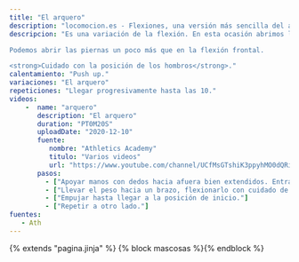 ```yaml
---
title: "El arquero"
description: "locomocion.es - Flexiones, una versión más sencilla del arquero en el suelo"
descripcion: "Es una variación de la flexión. En esta ocasión abrimos los brazos con los dedos apuntado hacia afuera.

Podemos abrir las piernas un poco más que en la flexión frontal.

<strong>Cuidado con la posición de los hombros</strong>."
calentamiento: "Push up."
variaciones: "El arquero"
repeticiones: "Llegar progresivamente hasta las 10."
videos: 
    -  name: "arquero"
       description: "El arquero"
       duration: "PT0M20S"
       uploadDate: "2020-12-10"
       fuente: 
          nombre: "Athletics Academy"
          titulo: "Varios videos"
          url: "https://www.youtube.com/channel/UCfMsGTshiK3ppyhMO0dQRig"
       pasos:
         - ["Apoyar manos con dedos hacia afuera bien extendidos. Entrar abdomen adentro y arriba."]
         - ["Llevar el peso hacia un brazo, flexionarlo con cuidado de juntar el codo hacia el costado. El hombro no debe ir hacia delante sino hacia atrás para que la articulación no sufra."]
         - ["Empujar hasta llegar a la posición de inicio."]
         - ["Repetir a otro lado."]
fuentes: 
   - Ath
---
```

{% extends "pagina.jinja" %}
{% block mascosas %}{% endblock %}
